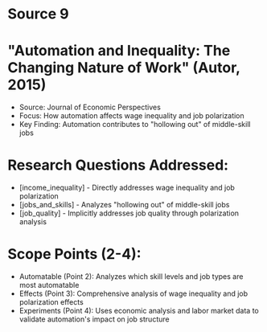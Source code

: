 


# Source 9

# "Automation and Inequality: The Changing Nature of Work" (Autor, 2015)
- Source: Journal of Economic Perspectives
- Focus: How automation affects wage inequality and job polarization
- Key Finding: Automation contributes to "hollowing out" of middle-skill jobs

# Research Questions Addressed:
- [income_inequality] - Directly addresses wage inequality and job polarization
- [jobs_and_skills] - Analyzes "hollowing out" of middle-skill jobs
- [job_quality] - Implicitly addresses job quality through polarization analysis

# Scope Points (2-4):
- Automatable (Point 2): Analyzes which skill levels and job types are most automatable
- Effects (Point 3): Comprehensive analysis of wage inequality and job polarization effects
- Experiments (Point 4): Uses economic analysis and labor market data to validate automation's impact on job structure
